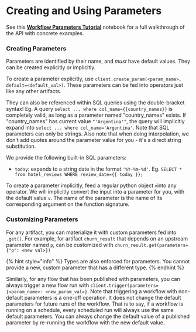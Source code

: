 # Creating and Using Parameters

See this [**Workflow Parameters Tutorial**](../example-workflows/using-parameters.md) notebook for a full walkthrough of the API with concrete examples.

### Creating Parameters

Parameters are identified by their name, and *must* have default values. They can be created explicitly or implicitly.

To create a parameter explicitly, use `client.create_param(<param_name>, default=<default_val>)`. These parameters can be fed into operators just like any other artifacts. 

They can also be referenced within SQL queries using the double-bracket syntax! Eg. A query `select ... where col_name={{country_names}}` is completely valid, as long as a parameter named "country_names" exists.
If "country_names" has current value `"'Argentina'"`, the query will implicitly expand into `select ... where col_name='Argentina'`. Note that SQL parameters can only be strings.
Also note that when doing interpolation, we don't add quotes around the parameter value for you - it's a direct string substitution.

We provide the following built-in SQL parameters:
- `today`: expands to a string date in the format `'%Y-%m-%d'`. Eg. `SELECT * from hotel_reviews WHERE review_date={{ today }};`


To create a parameter implicitly, feed a regular python object `v`into any operator. We will implicitly convert the input into a parameter for you, with the default value `v`. 
The name of the parameter is the name of its corresponding argument on the function signature.


### Customizing Parameters
For any artifact, you can materialize it with custom parameters fed into `.get()`. For example, for artifact `churn_result` that depends on an upstream parameter named `p`,
can be customized with `churn_result.get(parameters={"p": <new val>})`

{% hint style="info" %}
Types are also enforced for parameters. You cannot provide a new, custom parameter that has a different type.
{% endhint %}

Similarly, for any flow that has been published with parameters, you can always trigger a new flow run with `client.trigger(parameters={<param_name>: <new_param_val>}`. 
Note that triggering a workflow with non-default parameters is a one-off operation. It does not change the default parameters for future runs of the workflow. 
That is to say, if a workflow is running on a schedule, every scheduled run will always use the same default parameters. You can always change the default value 
of a published parameter by re-running the workflow with the new default value.
